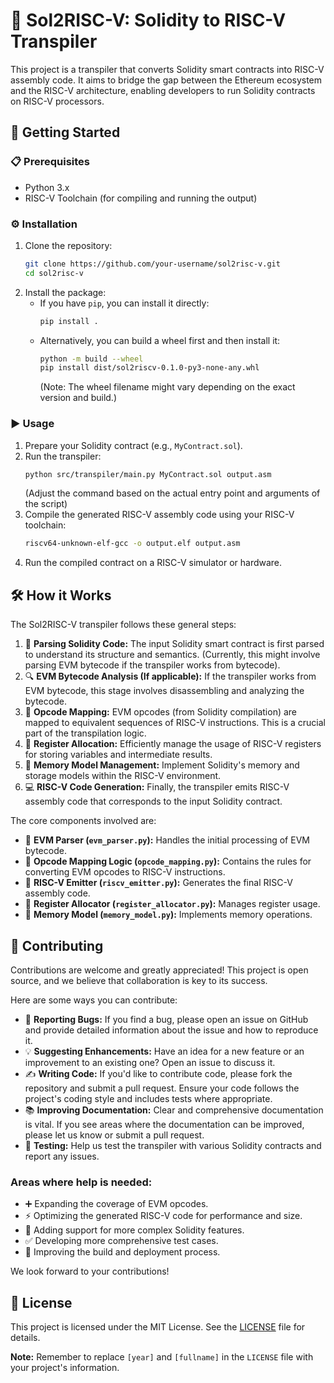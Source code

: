 <!-- Add relevant badges here
[![Build Status](https://travis-ci.org/your-username/sol2risc-v.svg?branch=main)](https://travis-ci.org/your-username/sol2risc-v)
[![Coverage Status](https://coveralls.io/repos/github/your-username/sol2risc-v/badge.svg?branch=main)](https://coveralls.io/github/your-username/sol2risc-v?branch=main)
[![PyPI version](https://badge.fury.io/py/sol2risc-v.svg)](https://badge.fury.io/py/sol2risc-v)
[![License: MIT](https://img.shields.io/badge/License-MIT-yellow.svg)](https://opensource.org/licenses/MIT)
-->

# 🚀 Sol2RISC-V: Solidity to RISC-V Transpiler

This project is a transpiler that converts Solidity smart contracts into RISC-V assembly code. It aims to bridge the gap between the Ethereum ecosystem and the RISC-V architecture, enabling developers to run Solidity contracts on RISC-V processors.

## 🏁 Getting Started

### 📋 Prerequisites

*   Python 3.x
*   RISC-V Toolchain (for compiling and running the output)

### ⚙️ Installation

1.  Clone the repository:
    ```bash
    git clone https://github.com/your-username/sol2risc-v.git
    cd sol2risc-v
    ```
2.  Install the package:
    *   If you have `pip`, you can install it directly:
        ```bash
        pip install .
        ```
    *   Alternatively, you can build a wheel first and then install it:
        ```bash
        python -m build --wheel
        pip install dist/sol2riscv-0.1.0-py3-none-any.whl
        ```
        (Note: The wheel filename might vary depending on the exact version and build.)

### ▶️ Usage

1.  Prepare your Solidity contract (e.g., `MyContract.sol`).
2.  Run the transpiler:
    ```bash
    python src/transpiler/main.py MyContract.sol output.asm
    ```
    (Adjust the command based on the actual entry point and arguments of the script)
3.  Compile the generated RISC-V assembly code using your RISC-V toolchain:
    ```bash
    riscv64-unknown-elf-gcc -o output.elf output.asm
    ```
4.  Run the compiled contract on a RISC-V simulator or hardware.

## 🛠️ How it Works

The Sol2RISC-V transpiler follows these general steps:

1.  📜 **Parsing Solidity Code:** The input Solidity smart contract is first parsed to understand its structure and semantics. (Currently, this might involve parsing EVM bytecode if the transpiler works from bytecode).
2.  🔍 **EVM Bytecode Analysis (If applicable):** If the transpiler works from EVM bytecode, this stage involves disassembling and analyzing the bytecode.
3.  🔄 **Opcode Mapping:** EVM opcodes (from Solidity compilation) are mapped to equivalent sequences of RISC-V instructions. This is a crucial part of the transpilation logic.
4.  🧠 **Register Allocation:** Efficiently manage the usage of RISC-V registers for storing variables and intermediate results.
5.  💾 **Memory Model Management:** Implement Solidity's memory and storage models within the RISC-V environment.
6.  💻 **RISC-V Code Generation:** Finally, the transpiler emits RISC-V assembly code that corresponds to the input Solidity contract.

The core components involved are:
*   🧩 **EVM Parser (`evm_parser.py`):** Handles the initial processing of EVM bytecode.
*   🧩 **Opcode Mapping Logic (`opcode_mapping.py`):** Contains the rules for converting EVM opcodes to RISC-V instructions.
*   🧩 **RISC-V Emitter (`riscv_emitter.py`):** Generates the final RISC-V assembly code.
*   🧩 **Register Allocator (`register_allocator.py`):** Manages register usage.
*   🧩 **Memory Model (`memory_model.py`):** Implements memory operations.

## 🤝 Contributing

Contributions are welcome and greatly appreciated! This project is open source, and we believe that collaboration is key to its success.

Here are some ways you can contribute:

*   🐛 **Reporting Bugs:** If you find a bug, please open an issue on GitHub and provide detailed information about the issue and how to reproduce it.
*   💡 **Suggesting Enhancements:** Have an idea for a new feature or an improvement to an existing one? Open an issue to discuss it.
*   ✍️ **Writing Code:** If you'd like to contribute code, please fork the repository and submit a pull request. Ensure your code follows the project's coding style and includes tests where appropriate.
*   📚 **Improving Documentation:** Clear and comprehensive documentation is vital. If you see areas where the documentation can be improved, please let us know or submit a pull request.
*   🧪 **Testing:** Help us test the transpiler with various Solidity contracts and report any issues.

### Areas where help is needed:

*   ➕ Expanding the coverage of EVM opcodes.
*   ⚡ Optimizing the generated RISC-V code for performance and size.
*   🧩 Adding support for more complex Solidity features.
*   ✅ Developing more comprehensive test cases.
*   🚀 Improving the build and deployment process.

We look forward to your contributions!

## 📄 License

This project is licensed under the MIT License. See the [LICENSE](LICENSE) file for details.

**Note:** Remember to replace `[year]` and `[fullname]` in the `LICENSE` file with your project's information.
